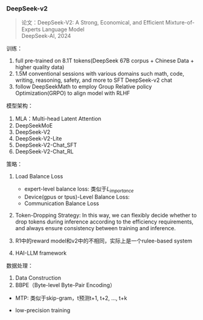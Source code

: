 ### DeepSeek-v2
> 论文：DeepSeek-V2: A Strong, Economical, and Efficient Mixture-of-Experts Language Model  
> DeepSeek-AI, 2024


训练：

1. full pre-trained on 8.1T tokens(DeepSeek 67B corpus + Chinese Data + higher quality data)  
2. 1.5M conventional sessions with various domains such math, code, writing, reasoning, safety, and more to SFT DeepSeek-v2 chat  
3. follow DeepSeekMath to employ Group Relative policy Optimization(GRPO) to align model with RLHF


模型架构：

1. MLA：Multi-head Latent Attention  
2. DeepSeekMoE
3. DeepSeek-V2
4. DeepSeek-V2-Lite
5. DeepSeek-V2-Chat_SFT
6. DeepSeek-V2-Chat_RL

策略：
1. Load Balance Loss
   - expert-level balance loss: 类似于$L_{importance}$
   - Device(gpus or tpus)-Level Balance Loss: 
   - Communication Balance Loss
2. Token-Dropping Strategy: In this way, we can flexibly decide whether to drop tokens during inference according to the efficiency requirements, and always ensure consistency between training and inference.  
3. R1中的reward model和v2中的不相同，实际上是一个rulee-based system

3. HAI-LLM framework

数据处理：
1. Data Construction
2. BBPE（Byte-level Byte-Pair Encoding）

- MTP: 类似于skip-gram，t预测t+1, t+2, ..., t+k

- low-precision training